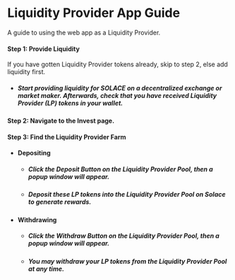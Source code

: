 # Liquidity Provider App Guide

A guide to using the web app as a Liquidity Provider.

#### Step 1: Provide Liquidity

If you have gotten Liquidity Provider tokens already, skip to step 2, else add liquidity first.

- ##### Start providing liquidity for SOLACE on a decentralized exchange or market maker. Afterwards, check that you have received Liquidity Provider (LP) tokens in your wallet. 

#### Step 2: Navigate to the **Invest** page.

#### Step 3: Find the **Liquidity Provider** Farm

- #### Depositing

    - ##### Click the **Deposit** Button on the Liquidity Provider Pool, then a popup window will appear.
    - ##### Deposit these LP tokens into the Liquidity Provider Pool on Solace to generate rewards.

- #### Withdrawing

    - ##### Click the **Withdraw** Button on the Liquidity Provider Pool, then a popup window will appear.
    - ##### You may withdraw your LP tokens from the Liquidity Provider Pool at any time.